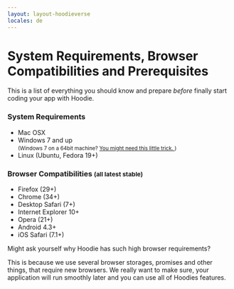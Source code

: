 ```yaml
---
layout: layout-hoodieverse
locales: de
---
```


# System Requirements, Browser Compatibilities and Prerequisites

This is a list of everything you should know and prepare *before* finally start coding your app with Hoodie. 


### System Requirements
- Mac OSX
- Windows 7 and up<br />
<small>(Windows 7 on a 64bit machine? <a href="http://faq.hood.ie/#/question/38210291" target="_blank"> You might need this little trick. </a> )</small>
- Linux (Ubuntu, Fedora 19+)


### Browser Compatibilities <small>(all latest stable)</small>

* Firefox (29+)
* Chrome (34+)
* Desktop Safari (7+)
* Internet Explorer 10+
* Opera (21+)
* Android 4.3+
* iOS Safari (7.1+)

Might ask yourself why Hoodie has such high browser requirements? 

This is because we use several browser storages, promises and other things, that require new browsers. We really want to make sure, your application will run smoothly later and you can use all of Hoodies features. 